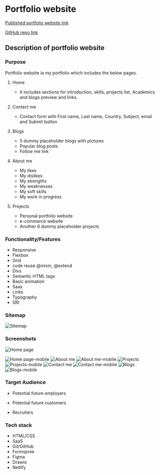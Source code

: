 # Portfolio website

[Published portfolio website link](https://naughty-swartz-e6e6cb.netlify.app/)

[GitHub repo link](https://github.com/RVArtist/portfolio.git)

## Description of portfolio website

### Purpose

Portfolio website ia my portfolio which includes the below pages.

1. Home
    - It includes sections for introduction, skills, projects list, Academics and blogs preview and links.
2. Contact me
    - Contact form with First name, Last name, Country, Subject, email and Submit button
3. Blogs
    - 5 dummy placeholder blogs with pictures
    - Popular blog posts
    - Follow me link
4. About me
    - My likes
    - My dislikes
    - My strengths
    - My weaknesses
    - My soft skills
    - My work in progress

5. Projects
    - Personal portfolio website
    - e-commerce website
    - Another 6 dummy placeholder projects

### Functionality/Features

- Responsive
- Flexbox
- Grid
- code reuse @mixin, @extend
- Divs
- Semantic HTML tags
- Basic animation
- Saas
- Links
- Typography
- SRI

### Sitemap

![Sitemap](docs/Sitemap.jpg)

### Screenshots

![Home page](docs/Home_Page.jpeg)

![Home page-mobile](docs/Home_mobile.jpeg)
![About me](docs/About_me.jpeg)
![About me-mobile](docs/About_me_mobile.jpeg)
![Projects](docs/Projects.jpeg)
![Projects-mobile](docs/Projects_mobile.jpeg)
![Contact me](docs/Contact_me.jpeg)
![Contact me-mobile](docs/Contact_me_mobile.jpeg)
![Blogs](docs/Blogs.jpeg)
![Blogs-mobile](docs/Blogs_mobile.jpeg)

### Target Audience

- Potential future employers
- Potential future customers

- Recruiters


### Tech stack

- HTML/CSS
- SaaS
- Git/GitHub
- Formspree
- Figma
- Drawio
- Netlify
